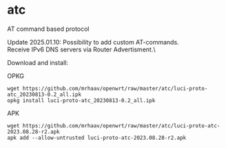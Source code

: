 # atc

AT command based protocol

Update 2025.01.10:
Possibility to add custom AT-commands.\
Receive IPv6 DNS servers via Router Advertisment.\


Download and install:


OPKG
```
wget https://github.com/mrhaav/openwrt/raw/master/atc/luci-proto-atc_20230813-0.2_all.ipk
opkg install luci-proto-atc_20230813-0.2_all.ipk
```

APK
```
wget https://github.com/mrhaav/openwrt/raw/master/atc/luci-proto-atc-2023.08.28-r2.apk
apk add --allow-untrusted luci-proto-atc-2023.08.28-r2.apk
```

